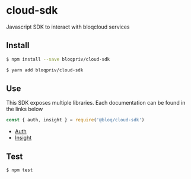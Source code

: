 # cloud-sdk
Javascript SDK to interact with bloqcloud services

## Install

```bash
$ npm install --save bloqpriv/cloud-sdk
```

```bash
$ yarn add bloqpriv/cloud-sdk
```

## Use

This SDK exposes multiple libraries. Each documentation can be found in the links below

```javascript
const { auth, insight } = require('@bloq/cloud-sdk')

```

* [Auth](./auth/README.md)
* [Insight](./insight/README.md)

## Test

```bash
$ npm test
```